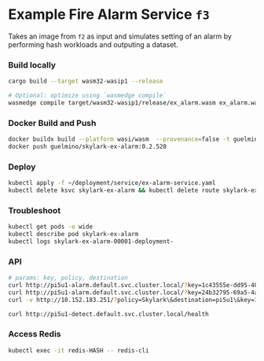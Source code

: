 # Example Fire Alarm Service `f3`
Takes an image from `f2` as input and simulates setting of an alarm by performing hash workloads and outputing a dataset.

### Build locally
```bash
cargo build --target wasm32-wasip1 --release

# Optional: optimize using `wasmedge compile`
wasmedge compile target/wasm32-wasip1/release/ex_alarm.wasm ex_alarm.wasm
```
### Docker Build and Push
```bash
docker buildx build --platform wasi/wasm  --provenance=false -t guelmino/skylark-ex-alarm:0.2.520 .
docker push guelmino/skylark-ex-alarm:0.2.520
```
### Deploy
```bash
kubectl apply -f ~/deployment/service/ex-alarm-service.yaml
kubectl delete ksvc skylark-ex-alarm && kubectl delete route skylark-ex-alarm && kubectl delete configuration skylark-ex-alarm && kubectl delete svc skylark-ex-alarm
```
### Troubleshoot
```bash
kubectl get pods -o wide
kubectl describe pod skylark-ex-alarm
kubectl logs skylark-ex-alarm-00001-deployment-
```

### API
```bash
# params: key, policy, destination
curl http://pi5u1-alarm.default.svc.cluster.local/?key=1c43555e-dd95-404a-bb61-b23cea9375fe\:10.0.0.34\:687a1305-5fa3-49d3-bc22-a70fba690e61\&policy=Skylark\&destination=pi5u1
curl http://pi5u1-alarm.default.svc.cluster.local/?key=24b32795-69a5-4ac1-9762-e0f644abd0bf\:pi5u4-detect\&policy=Skylark\&destination=pi5u1
curl -v http://10.152.183.251/?policy=Skylark\&destination=pi5u1\&key=1c43555e-dd95-404a-bb61-b23cea9375fe\:10.0.0.34\:687a1305-5fa3-49d3-bc22-a70fba690e61 -H "Host: pi5u1-alarm.default.svc.cluster.local"

curl http://pi5u1-detect.default.svc.cluster.local/health
```
### Access Redis
```bash
kubectl exec -it redis-HASH -- redis-cli
```


